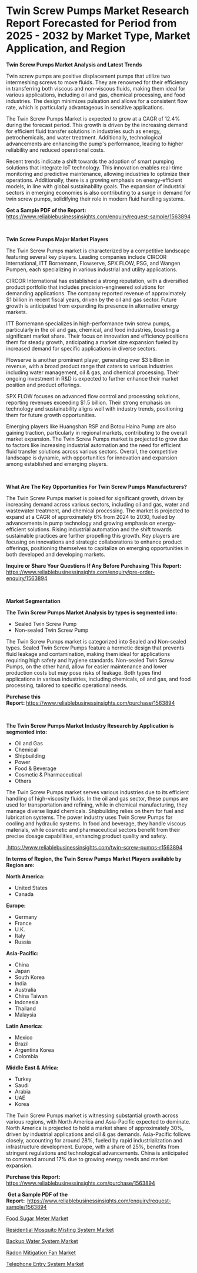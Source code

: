 <p><h1>Twin Screw Pumps Market Research Report Forecasted for Period from 2025 -  2032 by Market Type, Market Application, and Region</h1></p><p><strong>Twin Screw Pumps Market Analysis and Latest Trends</strong></p>
<p><p>Twin screw pumps are positive displacement pumps that utilize two intermeshing screws to move fluids. They are renowned for their efficiency in transferring both viscous and non-viscous fluids, making them ideal for various applications, including oil and gas, chemical processing, and food industries. The design minimizes pulsation and allows for a consistent flow rate, which is particularly advantageous in sensitive applications.</p><p>The Twin Screw Pumps Market is expected to grow at a CAGR of 12.4% during the forecast period. This growth is driven by the increasing demand for efficient fluid transfer solutions in industries such as energy, petrochemicals, and water treatment. Additionally, technological advancements are enhancing the pump's performance, leading to higher reliability and reduced operational costs.</p><p>Recent trends indicate a shift towards the adoption of smart pumping solutions that integrate IoT technology. This innovation enables real-time monitoring and predictive maintenance, allowing industries to optimize their operations. Additionally, there is a growing emphasis on energy-efficient models, in line with global sustainability goals. The expansion of industrial sectors in emerging economies is also contributing to a surge in demand for twin screw pumps, solidifying their role in modern fluid handling systems.</p></p>
<p><strong>Get a Sample PDF of the Report:&nbsp;</strong> <a href="https://www.reliablebusinessinsights.com/enquiry/request-sample/1563894?utm_campaign=117&utm_medium=2&utm_source=Github&utm_content=ia&utm_term=18022025&utm_id=twin-screw-pumps">https://www.reliablebusinessinsights.com/enquiry/request-sample/1563894</a></p>
<p>&nbsp;</p>
<p><strong>Twin Screw Pumps Major Market Players</strong></p>
<p><p>The Twin Screw Pumps market is characterized by a competitive landscape featuring several key players. Leading companies include CIRCOR International, ITT Bornemann, Flowserve, SPX FLOW, PSG, and Wangen Pumpen, each specializing in various industrial and utility applications.</p><p>CIRCOR International has established a strong reputation, with a diversified product portfolio that includes precision-engineered solutions for demanding applications. The company reported revenue of approximately $1 billion in recent fiscal years, driven by the oil and gas sector. Future growth is anticipated from expanding its presence in alternative energy markets.</p><p>ITT Bornemann specializes in high-performance twin screw pumps, particularly in the oil and gas, chemical, and food industries, boasting a significant market share. Their focus on innovation and efficiency positions them for steady growth, anticipating a market size expansion fueled by increased demand for specific applications in diverse sectors.</p><p>Flowserve is another prominent player, generating over $3 billion in revenue, with a broad product range that caters to various industries including water management, oil & gas, and chemical processing. Their ongoing investment in R&D is expected to further enhance their market position and product offerings.</p><p>SPX FLOW focuses on advanced flow control and processing solutions, reporting revenues exceeding $1.5 billion. Their strong emphasis on technology and sustainability aligns well with industry trends, positioning them for future growth opportunities.</p><p>Emerging players like Huangshan RSP and Botou Haina Pump are also gaining traction, particularly in regional markets, contributing to the overall market expansion. The Twin Screw Pumps market is projected to grow due to factors like increasing industrial automation and the need for efficient fluid transfer solutions across various sectors. Overall, the competitive landscape is dynamic, with opportunities for innovation and expansion among established and emerging players.</p></p>
<p>&nbsp;</p>
<p><strong>What Are The Key Opportunities For Twin Screw Pumps Manufacturers?</strong></p>
<p><p>The Twin Screw Pumps market is poised for significant growth, driven by increasing demand across various sectors, including oil and gas, water and wastewater treatment, and chemical processing. The market is projected to expand at a CAGR of approximately 6% from 2024 to 2030, fueled by advancements in pump technology and growing emphasis on energy-efficient solutions. Rising industrial automation and the shift towards sustainable practices are further propelling this growth. Key players are focusing on innovations and strategic collaborations to enhance product offerings, positioning themselves to capitalize on emerging opportunities in both developed and developing markets.</p></p>
<p><strong>Inquire or Share Your Questions If Any Before Purchasing This Report:</strong> <a href="https://www.reliablebusinessinsights.com/enquiry/pre-order-enquiry/1563894?utm_campaign=117&utm_medium=2&utm_source=Github&utm_content=ia&utm_term=18022025&utm_id=twin-screw-pumps">https://www.reliablebusinessinsights.com/enquiry/pre-order-enquiry/1563894</a></p>
<p>&nbsp;</p>
<p><strong>Market Segmentation</strong></p>
<p><strong>The Twin Screw Pumps Market Analysis by types is segmented into:</strong></p>
<p><ul><li>Sealed Twin Screw Pump</li><li>Non-sealed Twin Screw Pump</li></ul></p>
<p><p>The Twin Screw Pumps market is categorized into Sealed and Non-sealed types. Sealed Twin Screw Pumps feature a hermetic design that prevents fluid leakage and contamination, making them ideal for applications requiring high safety and hygiene standards. Non-sealed Twin Screw Pumps, on the other hand, allow for easier maintenance and lower production costs but may pose risks of leakage. Both types find applications in various industries, including chemicals, oil and gas, and food processing, tailored to specific operational needs.</p></p>
<p><strong>Purchase this Report:&nbsp;</strong><a href="https://www.reliablebusinessinsights.com/purchase/1563894?utm_campaign=117&utm_medium=2&utm_source=Github&utm_content=ia&utm_term=18022025&utm_id=twin-screw-pumps">https://www.reliablebusinessinsights.com/purchase/1563894</a></p>
<p>&nbsp;</p>
<p><strong>The Twin Screw Pumps Market Industry Research by Application is segmented into:</strong></p>
<p><ul><li>Oil and Gas</li><li>Chemical</li><li>Shipbuilding</li><li>Power</li><li>Food & Beverage</li><li>Cosmetic & Pharmaceutical</li><li>Others</li></ul></p>
<p><p>The Twin Screw Pumps market serves various industries due to its efficient handling of high-viscosity fluids. In the oil and gas sector, these pumps are used for transportation and refining, while in chemical manufacturing, they manage diverse liquid chemicals. Shipbuilding relies on them for fuel and lubrication systems. The power industry uses Twin Screw Pumps for cooling and hydraulic systems. In food and beverage, they handle viscous materials, while cosmetic and pharmaceutical sectors benefit from their precise dosage capabilities, enhancing product quality and safety.</p></p>
<p><a href="https://www.reliablebusinessinsights.com/twin-screw-pumps-r1563894?utm_campaign=117&utm_medium=2&utm_source=Github&utm_content=ia&utm_term=18022025&utm_id=twin-screw-pumps">&nbsp;https://www.reliablebusinessinsights.com/twin-screw-pumps-r1563894</a></p>
<p><strong>In terms of Region, the Twin Screw Pumps Market Players available by Region are:</strong></p>
<p>
    <p> <strong> North America: </strong>
        <ul>
            <li>United States</li>
            <li>Canada</li>
        </ul>
        </p> 
    <p> <strong> Europe: </strong>
        <ul>
            <li>Germany</li>
            <li>France</li>
            <li>U.K.</li>
            <li>Italy</li>
            <li>Russia</li>
        </ul>
        </p> 
    <p> <strong> Asia-Pacific: </strong>
        <ul>
            <li>China</li>
            <li>Japan</li>
            <li>South Korea</li>
            <li>India</li>
            <li>Australia</li>
            <li>China Taiwan</li>
            <li>Indonesia</li>
            <li>Thailand</li>
            <li>Malaysia</li>
        </ul>
        </p> 
    <p> <strong> Latin America: </strong>
        <ul>
            <li>Mexico</li>
            <li>Brazil</li>
            <li>Argentina Korea</li>
            <li>Colombia</li>
        </ul>
        </p> 
    <p> <strong> Middle East & Africa: </strong>
        <ul>
            <li>Turkey</li>
            <li>Saudi</li>
            <li>Arabia</li>
            <li>UAE</li>
            <li>Korea</li>
        </ul>
    </p>
    </p>
<p><p>The Twin Screw Pumps market is witnessing substantial growth across various regions, with North America and Asia-Pacific expected to dominate. North America is projected to hold a market share of approximately 30%, driven by industrial applications and oil & gas demands. Asia-Pacific follows closely, accounting for around 28%, fueled by rapid industrialization and infrastructure development. Europe, with a share of 25%, benefits from stringent regulations and technological advancements. China is anticipated to command around 17% due to growing energy needs and market expansion.</p></p>
<p><strong>Purchase this Report: </strong><a href="https://www.reliablebusinessinsights.com/purchase/1563894?utm_campaign=117&utm_medium=2&utm_source=Github&utm_content=ia&utm_term=18022025&utm_id=twin-screw-pumps">https://www.reliablebusinessinsights.com/purchase/1563894</a></p>
<p>&nbsp;<strong>Get a Sample PDF of the Report:&nbsp;&nbsp;</strong><a href="https://www.reliablebusinessinsights.com/enquiry/request-sample/1563894?utm_campaign=117&utm_medium=2&utm_source=Github&utm_content=ia&utm_term=18022025&utm_id=twin-screw-pumps">https://www.reliablebusinessinsights.com/enquiry/request-sample/1563894</a></p>
<p><strong></strong></p>
<p><p><a href="https://github.com/nkbaroga/Market-Research-Report-List-1/blob/main/food-sugar-meter-market.md?utm_campaign=117&utm_medium=2&utm_source=Github&utm_content=ia&utm_term=18022025&utm_id=twin-screw-pumps">Food Sugar Meter Market</a></p><p><a href="https://github.com/rosalinebhakta48/Market-Research-Report-List-1/blob/main/residential-mosquito-misting-system-market.md?utm_campaign=117&utm_medium=2&utm_source=Github&utm_content=ia&utm_term=18022025&utm_id=twin-screw-pumps">Residential Mosquito Misting System Market</a></p><p><a href="https://github.com/hedbomkrahe/Market-Research-Report-List-1/blob/main/backup-water-system-market.md?utm_campaign=117&utm_medium=2&utm_source=Github&utm_content=ia&utm_term=18022025&utm_id=twin-screw-pumps">Backup Water System Market</a></p><p><a href="https://github.com/chongseney974/Market-Research-Report-List-1/blob/main/radon-mitigation-fan-market.md?utm_campaign=117&utm_medium=2&utm_source=Github&utm_content=ia&utm_term=18022025&utm_id=twin-screw-pumps">Radon Mitigation Fan Market</a></p><p><a href="https://github.com/lateshab69/Market-Research-Report-List-1/blob/main/telephone-entry-system-market.md?utm_campaign=117&utm_medium=2&utm_source=Github&utm_content=ia&utm_term=18022025&utm_id=twin-screw-pumps">Telephone Entry System Market</a></p></p>